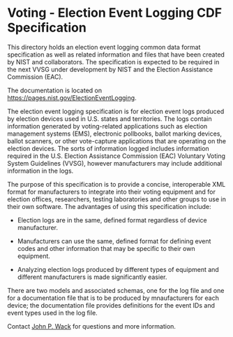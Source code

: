 # Voting - Election Event Logging CDF Specification

This directory holds an election event logging common data format specification as well as related information and files that have been created by NIST and collaborators. The specification is expected to be required in the next VVSG under development by NIST and the Election Assistance Commission (EAC).  

The documentation is located on https://pages.nist.gov/ElectionEventLogging.

The election event logging specification is for election event logs produced by election devices used in U.S. states and territories.  The logs contain information generated by voting-related applications such as election management systems (EMS), electronic pollbooks, ballot marking devices, ballot scanners, or other vote-capture applications that are operating on the election devices.  The sorts of information logged includes information required in the U.S. Election Assistance Commission (EAC) Voluntary Voting System Guidelines (VVSG), however manufacturers may include additional information in the logs.
The purpose of this specification is to provide a concise, interoperable XML format for manufacturers to integrate into their voting equipment and for election offices, researchers, testing laboratories and other groups to use in their own software.  The advantages of using this specification include:
 - Election logs are in the same, defined format regardless of device manufacturer.
 - Manufacturers can use the same, defined format for defining event codes and other information that may be specific to their own equipment.
 - Analyzing election logs produced by different types of equipment and different manufacturers is made significantly easier.

There are two models and associated schemas, one for the log file and one for a documentation file that is to be produced by mnaufacturers for each device; the documentation file provides definitions for the event IDs and event types used in the log file.

Contact [John P. Wack](mailto:john.wack@nist.gov) for questions and more information.
